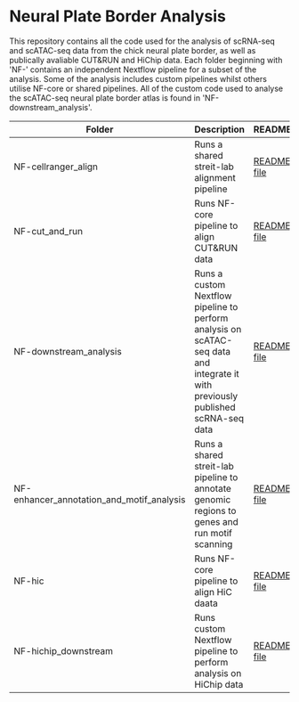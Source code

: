 # Neural Plate Border Analysis

This repository contains all the code used for the analysis of scRNA-seq and scATAC-seq data from the chick neural plate border, as well as publically avaliable CUT&RUN and HiChip data. Each folder beginning with 'NF-' contains an independent Nextflow pipeline for a subset of the analysis. Some of the analysis includes custom pipelines whilst others utilise NF-core or shared pipelines. All of the custom code used to analyse the scATAC-seq neural plate border atlas is found in 'NF-downstream_analysis'. 

| Folder | Description | README | 
| ------ | ------ | ------ | 
| NF-cellranger_align | Runs a shared streit-lab alignment pipeline  | [README file](https://github.com/evaham1/atac_neural_plate_border/tree/main/NF-cellranger_align) | 
| NF-cut_and_run | Runs NF-core pipeline to align CUT&RUN data | [README file](https://github.com/evaham1/atac_neural_plate_border/tree/main/NF-cutandrun) | 
| NF-downstream_analysis | Runs a custom Nextflow pipeline to perform analysis on scATAC-seq data and integrate it with previously published scRNA-seq data | [README file](https://github.com/evaham1/atac_neural_plate_border/tree/main/NF-downstream_analysis) | 
| NF-enhancer_annotation_and_motif_analysis | Runs a shared streit-lab pipeline to annotate genomic regions to genes and run motif scanning | [README file](https://github.com/evaham1/atac_neural_plate_border/tree/main/NF-enhancer_annotation_and_motif_analysis) | 
| NF-hic | Runs NF-core pipeline to align HiC daata | [README file](https://github.com/evaham1/atac_neural_plate_border/tree/main/NF-hic)
| NF-hichip_downstream | Runs custom Nextflow pipeline to perform analysis on HiChip data | [README file](https://github.com/evaham1/atac_neural_plate_border/tree/main/NF-hichip-downstream) | 